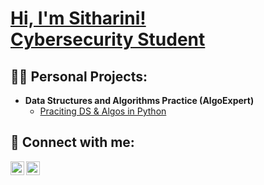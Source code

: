 <h1><a href="https://github.com/joshmadakor1">Hi, I'm Sitharini! <br/> <a href="www.linkedin.com/in/sitharini-wewalwala-8317a9264">Cybersecurity Student</a>

<h2>👨‍💻 Personal Projects:</h2>

- <b>Data Structures and Algorithms Practice (AlgoExpert)</b>
  - [Praciting DS & Algos in Python](https://github.com/joshmadakor1/Algorithms-Practice)

<h2> 🤳 Connect with me:</h2>

[<img align="left" alt="JoshMadakor | LinkedIn" width="22px" src="https://cdn.jsdelivr.net/npm/simple-icons@v3/icons/linkedin.svg" />][linkedin]
[<img align="left" alt="JoshMadakor | Instagram" width="22px" src="https://cdn.jsdelivr.net/npm/simple-icons@v3/icons/instagram.svg" />][instagram]

[instagram]: https://www.instagram.com/_sithii_3
[linkedin]: www.linkedin.com/in/sitharini-wewalwala-8317a9264



